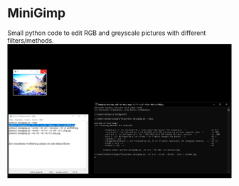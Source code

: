 # MiniGimp
Small python code to edit RGB and greyscale pictures with different filters/methods.
![1](https://github.com/LegendNeo/MiniGimp/blob/master/screenshot.png "Calculator")


